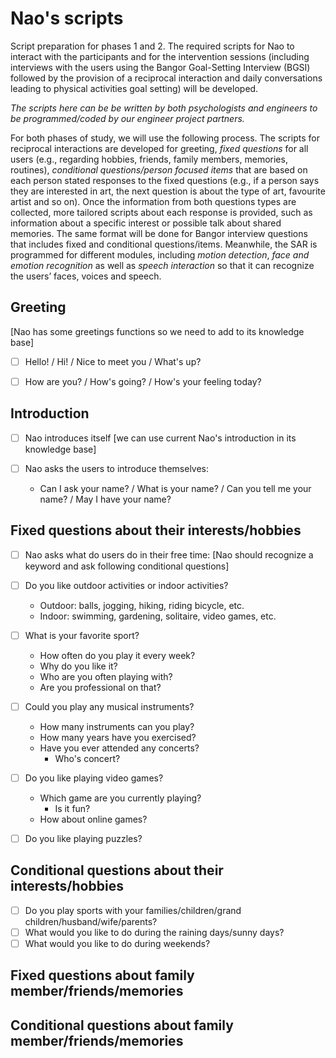 # Nao's scripts

Script preparation for phases 1 and 2. The required scripts for Nao to interact with the participants and for the intervention sessions (including interviews with  the users using the Bangor Goal-Setting Interview (BGSI) followed by the provision of a reciprocal interaction and daily conversations leading to physical activities goal setting) will be developed. 

*The scripts here can be be written by both psychologists and engineers to be programmed/coded by our engineer project partners.*

For both phases of study, we will use the following process. The scripts for reciprocal interactions are developed for greeting, *fixed questions* for all users (e.g., regarding hobbies, friends, family members, memories, routines), *conditional questions/person focused items* that are based on each person stated responses to the fixed questions (e.g., if a person says they are interested in art, the next question is about the type of art, favourite artist and so on). Once the information from both questions types are collected, more tailored scripts about each response is provided, such as information about a specific interest or possible talk about shared memories. The same format will be done for Bangor interview questions that includes fixed and conditional questions/items. Meanwhile, the SAR is programmed for different modules, including *motion detection*, *face and emotion recognition* as well as *speech interaction* so that it can recognize the users’ faces, voices and speech. 

## **Greeting** 
[Nao has some greetings functions so we need to add to its knowledge base]
- [ ] Hello! / Hi! / Nice to meet you / What's up?

- [ ] How are you? / How's going? / How's your feeling today?

 
    
## **Introduction**
- [ ] Nao introduces itself [we can use current Nao's introduction in its knowledge base] 
  
- [ ] Nao asks the users to introduce themselves: 
  - Can I ask your name? / What is your name? / Can you tell me your name? / May I have your name?
  
## **Fixed questions about their interests/hobbies**
- [ ] Nao asks what do users do in their free time: [Nao should recognize a keyword and ask following conditional questions]
- [ ] Do you like outdoor activities or indoor activities?
  - Outdoor: balls, jogging, hiking, riding bicycle, etc.
  - Indoor: swimming, gardening, solitaire, video games, etc.
- [ ] What is your favorite sport?
  - How often do you play it every week?
  - Why do you like it?
  - Who are you often playing with?
  - Are you professional on that?
- [ ] Could you play any musical instruments?
  - How many instruments can you play?
  - How many years have you exercised?
  - Have you ever attended any concerts?
    - Who's concert?
- [ ] Do you like playing video games?
  - Which game are you currently playing?
    - Is it fun?
  - How about online games?
- [ ] Do you like playing puzzles?


## **Conditional questions about their interests/hobbies**
- [ ] Do you play sports with your families/children/grand children/husband/wife/parents?
- [ ] What would you like to do during the raining days/sunny days?
- [ ] What would you like to do during weekends?

## Fixed questions about family member/friends/memories


## **Conditional questions about family member/friends/memories**

